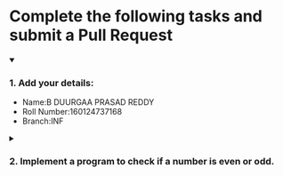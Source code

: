 # Complete the following tasks and submit a Pull Request
<details open>
<summary><h3>1. Add your details: </h3></summary>
<ul>
  <li> Name:B DUURGAA PRASAD REDDY </li>
  <li> Roll Number:160124737168 </li>
  <li> Branch:INF </li>
</ul>
</details>
<details>
<summary><h3> 2. Implement a program to check if a number is even or odd. </h3></summary>
<ul>
  <li> Create a new file in the repository and add your code. </li>
  <li> Use any programming language of your choice. </li>
</ul>
</details>
